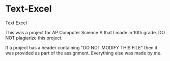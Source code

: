 # Text-Excel
Text Excel

This was a project for AP Computer Science A that I made in 10th grade.
DO NOT plagiarize this project.

If a project has a header containing "DO NOT MODIFY THIS FILE" then it was provided as part of the assignment. Everything else was made by me.
